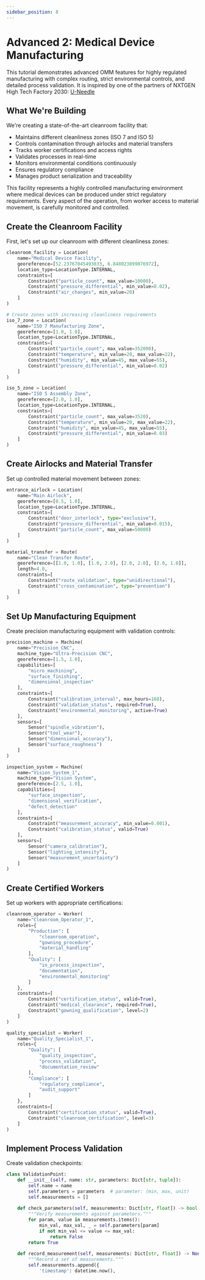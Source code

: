 ```yaml
---
sidebar_position: 8
---
```


# Advanced 2: Medical Device Manufacturing

This tutorial demonstrates advanced OMM features for highly regulated manufacturing with complex routing, strict environmental controls, and detailed process validation. It is inspired by one of the partners of NXTGEN High Tech Factory 2030: [U-Needle](https://www.uneedle.com/)

## What We're Building

We're creating a state-of-the-art cleanroom facility that:
- Maintains different cleanliness zones (ISO 7 and ISO 5)
- Controls contamination through airlocks and material transfers
- Tracks worker certifications and access rights
- Validates processes in real-time
- Monitors environmental conditions continuously
- Ensures regulatory compliance
- Manages product serialization and traceability

This facility represents a highly controlled manufacturing environment where medical devices can be produced under strict regulatory requirements. Every aspect of the operation, from worker access to material movement, is carefully monitored and controlled.

## Create the Cleanroom Facility

First, let's set up our cleanroom with different cleanliness zones:

```python
cleanroom_facility = Location(
    name="Medical Device Facility",
    georeference=[52.23767045493833, 6.848023899076972],
    location_type=LocationType.INTERNAL,
    constraints=[
        Constraint("particle_count", max_value=10000),
        Constraint("pressure_differential", min_value=0.02),
        Constraint("air_changes", min_value=20)
    ]
)

# Create zones with increasing cleanliness requirements
iso_7_zone = Location(
    name="ISO 7 Manufacturing Zone",
    georeference=[1.0, 1.0],
    location_type=LocationType.INTERNAL,
    constraints=[
        Constraint("particle_count", max_value=352000),
        Constraint("temperature", min_value=20, max_value=22),
        Constraint("humidity", min_value=45, max_value=55),
        Constraint("pressure_differential", min_value=0.02)
    ]
)

iso_5_zone = Location(
    name="ISO 5 Assembly Zone",
    georeference=[2.0, 1.0],
    location_type=LocationType.INTERNAL,
    constraints=[
        Constraint("particle_count", max_value=3520),
        Constraint("temperature", min_value=20, max_value=22),
        Constraint("humidity", min_value=45, max_value=55),
        Constraint("pressure_differential", min_value=0.03)
    ]
)
```

## Create Airlocks and Material Transfer

Set up controlled material movement between zones:

```python
entrance_airlock = Location(
    name="Main Airlock",
    georeference=[0.5, 1.0],
    location_type=LocationType.INTERNAL,
    constraints=[
        Constraint("door_interlock", type="exclusive"),
        Constraint("pressure_differential", min_value=0.015),
        Constraint("particle_count", max_value=50000)
    ]
)

material_transfer = Route(
    name="Clean Transfer Route",
    georeference=[[1.0, 1.0], [1.0, 2.0], [2.0, 2.0], [2.0, 1.0]],
    length=4.0,
    constraints=[
        Constraint("route_validation", type="unidirectional"),
        Constraint("cross_contamination", type="prevention")
    ]
)
```

## Set Up Manufacturing Equipment

Create precision manufacturing equipment with validation controls:

```python
precision_machine = Machine(
    name="Precision_CNC",
    machine_type="Ultra-Precision CNC",
    georeference=[1.5, 1.0],
    capabilities=[
        "micro_machining",
        "surface_finishing",
        "dimensional_inspection"
    ],
    constraints=[
        Constraint("calibration_interval", max_hours=168),
        Constraint("validation_status", required=True),
        Constraint("environmental_monitoring", active=True)
    ],
    sensors=[
        Sensor("spindle_vibration"),
        Sensor("tool_wear"),
        Sensor("dimensional_accuracy"),
        Sensor("surface_roughness")
    ]
)

inspection_system = Machine(
    name="Vision_System_1",
    machine_type="Vision System",
    georeference=[2.5, 1.0],
    capabilities=[
        "surface_inspection",
        "dimensional_verification",
        "defect_detection"
    ],
    constraints=[
        Constraint("measurement_accuracy", min_value=0.001),
        Constraint("calibration_status", valid=True)
    ],
    sensors=[
        Sensor("camera_calibration"),
        Sensor("lighting_intensity"),
        Sensor("measurement_uncertainty")
    ]
)
```

## Create Certified Workers

Set up workers with appropriate certifications:

```python
cleanroom_operator = Worker(
    name="Cleanroom_Operator_1",
    roles={
        "Production": [
            "cleanroom_operation",
            "gowning_procedure",
            "material_handling"
        ],
        "Quality": [
            "in_process_inspection",
            "documentation",
            "environmental_monitoring"
        ]
    },
    constraints=[
        Constraint("certification_status", valid=True),
        Constraint("medical_clearance", required=True),
        Constraint("gowning_qualification", level=2)
    ]
)

quality_specialist = Worker(
    name="Quality_Specialist_1",
    roles={
        "Quality": [
            "quality_inspection",
            "process_validation",
            "documentation_review"
        ],
        "Compliance": [
            "regulatory_compliance",
            "audit_support"
        ]
    },
    constraints=[
        Constraint("certification_status", valid=True),
        Constraint("cleanroom_certification", level=3)
    ]
)
```

## Implement Process Validation

Create validation checkpoints:

```python
class ValidationPoint:
    def __init__(self, name: str, parameters: Dict[str, tuple]):
        self.name = name
        self.parameters = parameters  # parameter: (min, max, unit)
        self.measurements = []
    
    def check_parameters(self, measurements: Dict[str, float]) -> bool:
        """Verify measurements against parameters."""
        for param, value in measurements.items():
            min_val, max_val, _ = self.parameters[param]
            if not min_val <= value <= max_val:
                return False
        return True
    
    def record_measurement(self, measurements: Dict[str, float]) -> None:
        """Record a set of measurements."""
        self.measurements.append({
            'timestamp': datetime.now(),